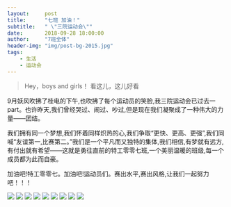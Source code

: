 ```yaml
---
layout:     post
title:      "七班 加油！"
subtitle:   " \"三院运动会\""
date:       2018-09-28 18:00:00
author:     "7班全体"
header-img: "img/post-bg-2015.jpg"
tags:
    - 生活
	- 运动会
---
```


>Hey，boys and girls！
>看这儿，这儿好看

9月妖风吹拂了桂电的下午,也吹拂了每个运动员的笑脸,我三院运动会已过去一part。也许昨天,我们曾经哭过、闹过、吵过,但是现在我们凝聚成了一种伟大的力量——团结。

我们拥有同一个梦想,我们怀着同样炽热的心,我们争取“更快、更高、更强”,我们同喊“友谊第一,比赛第二。”我们是一个平凡而又独特的集体,我们相信,有梦就有远方,有付出就有希望——这就是勇往直前的特工零零七班,一个美丽温暖的班级,每一个成员都为此而自豪。

加油吧!特工零零七。加油吧!运动员们。赛出水平,赛出风格,让我们一起努力吧！！！

![](/img/in-post/post-sport-1.png)
![](/img/in-post/post-sport-2.png)
![](/img/in-post/post-sport-3.png)
![](/img/in-post/post-sport-4.png)
![](/img/in-post/post-sport-5.png)
![](/img/in-post/post-sport-6.png)
![](/img/in-post/post-sport-7.png)
![](/img/in-post/post-sport-8.png)
![](/img/in-post/post-sport-9.png)